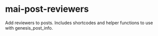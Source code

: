 # mai-post-reviewers
Add reviewers to posts. Includes shortcodes and helper functions to use with genesis_post_info.
